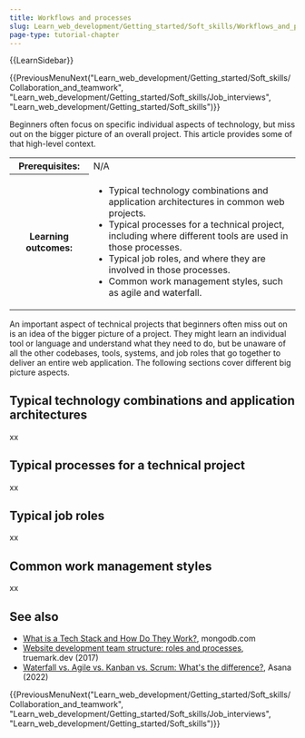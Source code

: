 ```yaml
---
title: Workflows and processes
slug: Learn_web_development/Getting_started/Soft_skills/Workflows_and_processes
page-type: tutorial-chapter
---
```


{{LearnSidebar}}

{{PreviousMenuNext("Learn_web_development/Getting_started/Soft_skills/Collaboration_and_teamwork", "Learn_web_development/Getting_started/Soft_skills/Job_interviews", "Learn_web_development/Getting_started/Soft_skills")}}

Beginners often focus on specific individual aspects of technology, but miss out on the bigger picture of an overall project. This article provides some of that high-level context.

<table>
  <tbody>
    <tr>
      <th scope="row">Prerequisites:</th>
      <td>
        N/A
      </td>
    </tr>
    <tr>
      <th scope="row">Learning outcomes:</th>
      <td>
        <ul>
          <li>Typical technology combinations and application architectures in common web projects.</li>
          <li>Typical processes for a technical project, including where different tools are used in those processes.</li>
          <li>Typical job roles, and where they are involved in those processes.</li>
          <li>Common work management styles, such as agile and waterfall.</li>
        </ul>
      </td>
    </tr>
  </tbody>
</table>

An important aspect of technical projects that beginners often miss out on is an idea of the bigger picture of a project. They might learn an individual tool or language and understand what they need to do, but be unaware of all the other codebases, tools, systems, and job roles that go together to deliver an entire web application. The following sections cover different big picture aspects.

## Typical technology combinations and application architectures

xx

## Typical processes for a technical project

xx

## Typical job roles

xx

## Common work management styles

xx

## See also

- [What is a Tech Stack and How Do They Work?](https://www.mongodb.com/basics/technology-stack), mongodb.com
- [Website development team structure: roles and processes](https://www.truemark.dev/blog/web-development-team-structure-role-process/), truemark.dev (2017)
- [Waterfall vs. Agile vs. Kanban vs. Scrum: What's the difference?](https://asana.com/resources/waterfall-agile-kanban-scrum), Asana (2022)

{{PreviousMenuNext("Learn_web_development/Getting_started/Soft_skills/Collaboration_and_teamwork", "Learn_web_development/Getting_started/Soft_skills/Job_interviews", "Learn_web_development/Getting_started/Soft_skills")}}
